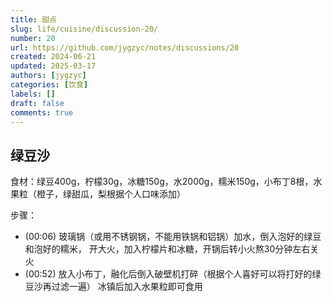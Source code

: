 ```yaml
---
title: 甜点
slug: life/cuisine/discussion-20/
number: 20
url: https://github.com/jygzyc/notes/discussions/20
created: 2024-06-21
updated: 2025-03-17
authors: [jygzyc]
categories: [饮食]
labels: []
draft: false
comments: true
---
```


<!-- name: dessert -->

## 绿豆沙

食材：绿豆400g，柠檬30g，冰糖150g，水2000g，糯米150g，小布丁8根，水果粒（橙子，绿甜瓜，梨根据个人口味添加）

步骤：

- (00:06) 玻璃锅（或用不锈钢锅，不能用铁锅和铝锅）加水，倒入泡好的绿豆和泡好的糯米，
开大火，加入柠檬片和冰糖，开锅后转小火熬30分钟左右关火
- (00:52) 放入小布丁，融化后倒入破壁机打碎（根据个人喜好可以将打好的绿豆沙再过滤一遍）
冰镇后加入水果粒即可食用